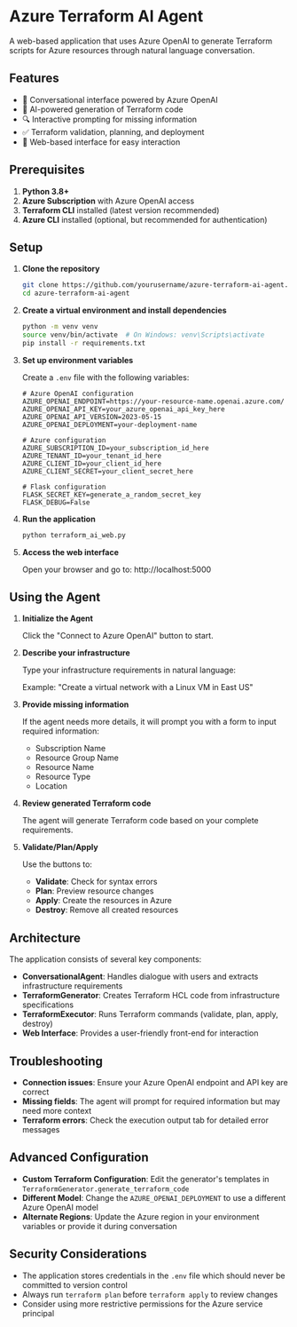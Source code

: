 # Azure Terraform AI Agent

A web-based application that uses Azure OpenAI to generate Terraform scripts for Azure resources through natural language conversation.

## Features

- 🤖 Conversational interface powered by Azure OpenAI
- 🧠 AI-powered generation of Terraform code
- 🔍 Interactive prompting for missing information
- ✅ Terraform validation, planning, and deployment
- 🚀 Web-based interface for easy interaction

## Prerequisites

1. **Python 3.8+**
2. **Azure Subscription** with Azure OpenAI access
3. **Terraform CLI** installed (latest version recommended)
4. **Azure CLI** installed (optional, but recommended for authentication)

## Setup

1. **Clone the repository**

   ```bash
   git clone https://github.com/yourusername/azure-terraform-ai-agent.git
   cd azure-terraform-ai-agent
   ```

2. **Create a virtual environment and install dependencies**

   ```bash
   python -m venv venv
   source venv/bin/activate  # On Windows: venv\Scripts\activate
   pip install -r requirements.txt
   ```

3. **Set up environment variables**

   Create a `.env` file with the following variables:

   ```
   # Azure OpenAI configuration
   AZURE_OPENAI_ENDPOINT=https://your-resource-name.openai.azure.com/
   AZURE_OPENAI_API_KEY=your_azure_openai_api_key_here
   AZURE_OPENAI_API_VERSION=2023-05-15
   AZURE_OPENAI_DEPLOYMENT=your-deployment-name
   
   # Azure configuration
   AZURE_SUBSCRIPTION_ID=your_subscription_id_here
   AZURE_TENANT_ID=your_tenant_id_here
   AZURE_CLIENT_ID=your_client_id_here
   AZURE_CLIENT_SECRET=your_client_secret_here
   
   # Flask configuration
   FLASK_SECRET_KEY=generate_a_random_secret_key
   FLASK_DEBUG=False
   ```

4. **Run the application**

   ```bash
   python terraform_ai_web.py
   ```

5. **Access the web interface**

   Open your browser and go to: http://localhost:5000

## Using the Agent

1. **Initialize the Agent**
   
   Click the "Connect to Azure OpenAI" button to start.

2. **Describe your infrastructure**
   
   Type your infrastructure requirements in natural language:
   
   Example: "Create a virtual network with a Linux VM in East US"

3. **Provide missing information**
   
   If the agent needs more details, it will prompt you with a form to input required information:
   
   - Subscription Name
   - Resource Group Name
   - Resource Name
   - Resource Type
   - Location

4. **Review generated Terraform code**
   
   The agent will generate Terraform code based on your complete requirements.

5. **Validate/Plan/Apply**
   
   Use the buttons to:
   
   - **Validate**: Check for syntax errors
   - **Plan**: Preview resource changes
   - **Apply**: Create the resources in Azure
   - **Destroy**: Remove all created resources

## Architecture

The application consists of several key components:

- **ConversationalAgent**: Handles dialogue with users and extracts infrastructure requirements
- **TerraformGenerator**: Creates Terraform HCL code from infrastructure specifications
- **TerraformExecutor**: Runs Terraform commands (validate, plan, apply, destroy)
- **Web Interface**: Provides a user-friendly front-end for interaction

## Troubleshooting

- **Connection issues**: Ensure your Azure OpenAI endpoint and API key are correct
- **Missing fields**: The agent will prompt for required information but may need more context
- **Terraform errors**: Check the execution output tab for detailed error messages

## Advanced Configuration

- **Custom Terraform Configuration**: Edit the generator's templates in `TerraformGenerator.generate_terraform_code`
- **Different Model**: Change the `AZURE_OPENAI_DEPLOYMENT` to use a different Azure OpenAI model
- **Alternate Regions**: Update the Azure region in your environment variables or provide it during conversation

## Security Considerations

- The application stores credentials in the `.env` file which should never be committed to version control
- Always run `terraform plan` before `terraform apply` to review changes
- Consider using more restrictive permissions for the Azure service principal
